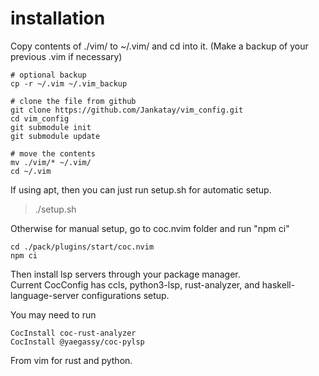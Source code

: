 # installation

Copy contents of ./vim/ to ~/.vim/ and cd into it. (Make a backup of your previous .vim if necessary)
```
# optional backup
cp -r ~/.vim ~/.vim_backup 

# clone the file from github
git clone https://github.com/Jankatay/vim_config.git
cd vim_config 
git submodule init
git submodule update

# move the contents
mv ./vim/* ~/.vim/
cd ~/.vim
```

If using apt, then you can just run setup.sh for automatic setup.
> ./setup.sh

Otherwise for manual setup, go to coc.nvim folder and run "npm ci"
```
cd ./pack/plugins/start/coc.nvim
npm ci
```
Then install lsp servers through your package manager.  
Current CocConfig has ccls, python3-lsp, rust-analyzer, and haskell-language-server configurations setup.  

You may need to run 
```
CocInstall coc-rust-analyzer 
CocInstall @yaegassy/coc-pylsp
```

From vim for rust and python.
